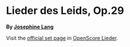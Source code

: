 
# Lieder des Leids, Op.29

__By [Josephine Lang](..)__

Visit the [official set page] in [OpenScore Lieder].

[official set page]: https://musescore.com/openscore-lieder-corpus/sets/5102501
[OpenScore Lieder]: https://musescore.com/openscore-lieder-corpus
